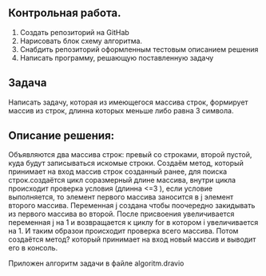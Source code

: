 ## Контрольная работа.
1. Создать репозиторий на GitHab 
2. Нарисовать блок схему алгоритма.
3. Снабдить репозиторий оформленным тестовым описанием решения
4. Написать программу, решающую поставленную задачу

## Задача
Написать задачу, которая из имеющегося массива строк, формирует массив из строк, длинна которых меньше либо равна 3 символа.

## Описание решения:
Объявляются два массива строк: превый со строками, второй пустой, куда будут записываться искомые строки. Создаём метод, который принимает на вход массив строк созданный ранее, для поиска строк.создаётся цикл соразмерный длине массива, внутри цикла происходит проверка условия (длинна <=3 ), если условие выполняется, то элемент первого массива заносится в j элемент второго массива. Переменная j создана чтобы поочередно закидывать из первого массива во второй. После присвоения увеличивается переменная j на 1 и возвращается к циклу for в котором i увеличивается на 1. И таким образои происходит проверка всего массива.
Потом создаётся метод? который принимает на вход новый массив и выводит его в консоль. 

Приложен алгоритм задачи в файле algoritm.dravio